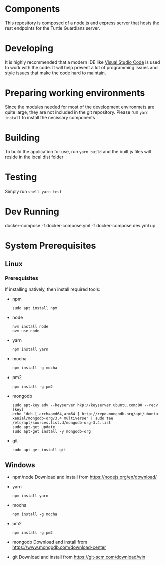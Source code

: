 # Components
This repository is composed of a node.js and express server that hosts the rest endpoints for the Turtle Guardians server.

# Developing

It is highly recommended that a modern IDE like
[Visual Studio Code](https://code.visualstudio.com/) is used to work with the
code.  It will help prevent a lot of programming issues and style issues that
make the code hard to maintain.

# Preparing working environments

Since the modules needed for most of the development environmets are quite large, they are not included in the git repository. Please run
	```yarn install```
to install the necissary components

# Building

To build the application for use, run 
	```yarn build```
and the built js files will reside in the local dist folder
# Testing

Simply run 
    ```shell
    yarn test
    ```

# Dev Running
docker-compose -f docker-compose.yml -f docker-compose.dev.yml up

# System Prerequisites

## Linux
### Prerequisites
If installing natively, then install required tools:
* npm
    ```shell
    sudo apt install npm
    ```

* node
    ```shell
    nvm install node
    nvm use node
    ``` 

* yarn
    ```shell
    npm install yarn
    ``` 

* mocha
    ```shell
    npm install -g mocha
    ``` 

* pm2
    ```shell
    npm install -g pm2
    ``` 

* mongodb
    ```shell
    sudo apt-key adv --keyserver hkp://keyserver.ubuntu.com:80 --recv [key]
    echo "deb [ arch=amd64,arm64 ] http://repo.mongodb.org/apt/ubuntu xenial/mongodb-org/3.4 multiverse" | sudo tee /etc/apt/sources.list.d/mongodb-org-3.4.list
    sudo apt-get update
    sudo apt-get install -y mongodb-org
    ```

* git
    ```shell
    sudo apt-get install git
    ```

## Windows

* npm/node
    Download and install from https://nodejs.org/en/download/

* yarn
    ```shell
    npm install yarn
    ``` 

* mocha
    ```shell
    npm install -g mocha
    ```

* pm2
    ```shell
    npm install -g pm2
    ``` 

* mongodb
    Download and install from https://www.mongodb.com/download-center

* git
    Download and install from https://git-scm.com/download/win
